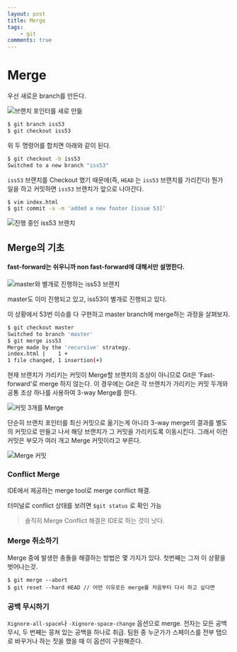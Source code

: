 ```yaml
---
layout: post
title: Merge
tags: 
    - git
comments: true
---
```

# Merge

우선 새로운 branch를 만든다.

![브랜치 포인터를 새로 만듦](https://git-scm.com/book/en/v2/images/basic-branching-2.png)

```bash
$ git branch iss53
$ git checkout iss53
```

위 두 명령어를 합치면 아래와 같이 된다.

```bash
$ git checkout -b iss53
Switched to a new branch "iss53"
```



`iss53` 브랜치를 Checkout 했기 때문에(즉, `HEAD` 는 `iss53` 브랜치를 가리킨다) 뭔가 일을 하고 커밋하면 `iss53` 브랜치가 앞으로 나아간다.

```bash
$ vim index.html
$ git commit -a -m 'added a new footer [issue 53]'
```

![진행 중인 `iss53` 브랜치](https://git-scm.com/book/en/v2/images/basic-branching-3.png)



## Merge의 기초

#### fast-forward는 쉬우니까 non fast-forward에 대해서만 설명한다.

![master와 별개로 진행하는 iss53 브랜치](https://git-scm.com/book/en/v2/images/basic-branching-6.png)

master도 이미 진행되고 있고, iss53이 별개로 진행되고 있다.

이 상황에서 53번 이슈를 다 구현하고 master branch에 merge하는 과정을 살펴보자.

```bash
$ git checkout master
Switched to branch 'master'
$ git merge iss53
Merge made by the 'recursive' strategy.
index.html |    1 +
1 file changed, 1 insertion(+)
```

현재 브랜치가 가리키는 커밋이 Merge할 브랜치의 조상이 아니므로 Git은 'Fast-forward'로 merge 하지 않는다. 이 경우에는 Git은 각 브랜치가 가리키는 커밋 두개와 공통 조상 하나를 사용하여 3-way Merge를 한다.

![커밋 3개를 Merge](https://git-scm.com/book/en/v2/images/basic-merging-1.png)

단순히 브랜치 포인터를 최신 커밋으로 옮기는게 아니라 3-way merge의 결과를 별도의 커밋으로 만들고 나서 해당 브랜치가 그 커밋을 가리키도록 이동시킨다. 그래서 이런 커밋은 부모가 여러 개고 Merge 커밋이라고 부른다.

![Merge 커밋](https://git-scm.com/book/en/v2/images/basic-merging-2.png)



### Conflict Merge

IDE에서 제공하는 merge tool로 merge conflict 해결.

터미널로 conflict 상태를 보려면 `$git status` 로 확인 가능

> 솔직히 Merge Conflict 해결은 IDE로 하는 것이 낫다.

### Merge 취소하기

Merge 중에 발생한 충돌을 해결하는 방법은 몇 가지가 있다.
첫번째는 그저 이 상황을 벗어나는것.

```console
$ git merge --abort
$ git reset --hard HEAD // 어떤 이유로든 merge를 처음부터 다시 하고 싶다면
```

### 공백 무시하기
`Xignore-all-space`나 `-Xignore-space-change` 옵션으로 merge. 전자는 모든 공백 무시, 두 번째는 뭉쳐 있는 공백을 하나로 취급. 
팀원 중 누군가가 스페이스를 전부 탭으로 바꾸거나 하는 짓을 했을 때 이 옵션이 구원해준다.



